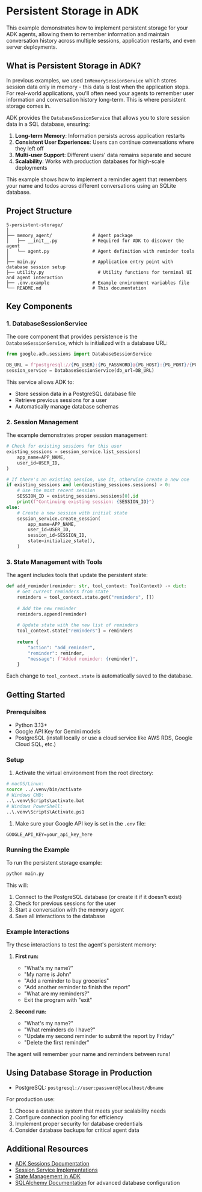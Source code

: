 # Persistent Storage in ADK

This example demonstrates how to implement persistent storage for your ADK agents, allowing them to remember information and maintain conversation history across multiple sessions, application restarts, and even server deployments.

## What is Persistent Storage in ADK?

In previous examples, we used `InMemorySessionService` which stores session data only in memory - this data is lost when the application stops. For real-world applications, you'll often need your agents to remember user information and conversation history long-term. This is where persistent storage comes in.

ADK provides the `DatabaseSessionService` that allows you to store session data in a SQL database, ensuring:

1. **Long-term Memory**: Information persists across application restarts
2. **Consistent User Experiences**: Users can continue conversations where they left off
3. **Multi-user Support**: Different users' data remains separate and secure
4. **Scalability**: Works with production databases for high-scale deployments

This example shows how to implement a reminder agent that remembers your name and todos across different conversations using an SQLite database.

## Project Structure

```project structure
5-persistent-storage/
│
├── memory_agent/               # Agent package
│   ├── __init__.py             # Required for ADK to discover the agent
│   └── agent.py                # Agent definition with reminder tools
│
├── main.py                     # Application entry point with database session setup
├── utility.py                    # Utility functions for terminal UI and agent interaction
├── .env.example                # Example environment variables file
└── README.md                   # This documentation
```

## Key Components

### 1. DatabaseSessionService

The core component that provides persistence is the `DatabaseSessionService`, which is initialized with a database URL:

```python
from google.adk.sessions import DatabaseSessionService

DB_URL = f"postgresql://{PG_USER}:{PG_PASSWORD}@{PG_HOST}:{PG_PORT}/{PG_DBNAME}"
session_service = DatabaseSessionService(db_url=DB_URL)
```

This service allows ADK to:

- Store session data in a PostgreSQL database file
- Retrieve previous sessions for a user
- Automatically manage database schemas

### 2. Session Management

The example demonstrates proper session management:

```python
# Check for existing sessions for this user
existing_sessions = session_service.list_sessions(
    app_name=APP_NAME,
    user_id=USER_ID,
)

# If there's an existing session, use it, otherwise create a new one
if existing_sessions and len(existing_sessions.sessions) > 0:
    # Use the most recent session
    SESSION_ID = existing_sessions.sessions[0].id
    print(f"Continuing existing session: {SESSION_ID}")
else:
    # Create a new session with initial state
    session_service.create_session(
        app_name=APP_NAME,
        user_id=USER_ID,
        session_id=SESSION_ID,
        state=initialize_state(),
    )
```

### 3. State Management with Tools

The agent includes tools that update the persistent state:

```python
def add_reminder(reminder: str, tool_context: ToolContext) -> dict:
    # Get current reminders from state
    reminders = tool_context.state.get("reminders", [])
    
    # Add the new reminder
    reminders.append(reminder)
    
    # Update state with the new list of reminders
    tool_context.state["reminders"] = reminders
    
    return {
        "action": "add_reminder",
        "reminder": reminder,
        "message": f"Added reminder: {reminder}",
    }
```

Each change to `tool_context.state` is automatically saved to the database.

## Getting Started

### Prerequisites

- Python 3.13+
- Google API Key for Gemini models
- PostgreSQL (install locally or use a cloud service like AWS RDS, Google Cloud SQL, etc.)

### Setup

1. Activate the virtual environment from the root directory:

```bash
# macOS/Linux:
source ../.venv/bin/activate
# Windows CMD:
..\.venv\Scripts\activate.bat
# Windows PowerShell:
..\.venv\Scripts\Activate.ps1
```

1. Make sure your Google API key is set in the `.env` file:

```google_api_key
GOOGLE_API_KEY=your_api_key_here
```

### Running the Example

To run the persistent storage example:

```bash
python main.py
```

This will:

1. Connect to the PostgreSQL database (or create it if it doesn't exist)
2. Check for previous sessions for the user
3. Start a conversation with the memory agent
4. Save all interactions to the database

### Example Interactions

Try these interactions to test the agent's persistent memory:

1. **First run:**
   - "What's my name?"
   - "My name is John"
   - "Add a reminder to buy groceries"
   - "Add another reminder to finish the report"
   - "What are my reminders?"
   - Exit the program with "exit"

2. **Second run:**
   - "What's my name?"
   - "What reminders do I have?"
   - "Update my second reminder to submit the report by Friday"
   - "Delete the first reminder"

The agent will remember your name and reminders between runs!

## Using Database Storage in Production

- PostgreSQL: `postgresql://user:password@localhost/dbname`

For production use:

1. Choose a database system that meets your scalability needs
2. Configure connection pooling for efficiency
3. Implement proper security for database credentials
4. Consider database backups for critical agent data

## Additional Resources

- [ADK Sessions Documentation](https://google.github.io/adk-docs/sessions/session/)
- [Session Service Implementations](https://google.github.io/adk-docs/sessions/session/#sessionservice-implementations)
- [State Management in ADK](https://google.github.io/adk-docs/sessions/state/)
- [SQLAlchemy Documentation](https://docs.sqlalchemy.org/) for advanced database configuration
